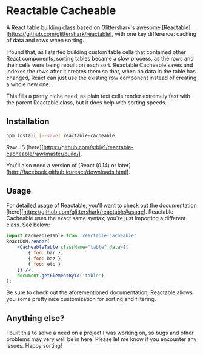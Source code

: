 # Reactable Cacheable

A React table building class based on Glittershark's awesome [Reactable][https://github.com/glittershark/reactable], with one key difference: caching of data and rows when sorting. 

I found that, as I started building custom table cells that contained other React components, sorting tables became a slow process, as the rows and their cells were being rebuilt on each sort. Reactable Cacheable saves and indexes the rows after it creates them so that, when no data in the table has changed, React can just use the existing row component instead of creating a whole new one.

This fills a pretty niche need, as plain text cells render extremely fast with the parent Reactable class, but it does help with sorting speeds. 

## Installation

```sh
npm install [--save] reactable-cacheable
```

Raw JS [here][https://github.com/stbly1/reactable-cacheable/raw/master/build/].

You'll also need a version of [React (0.14) or later][http://facebook.github.io/react/downloads.html].

## Usage

For detailed usage of Reactable, you'll want to check out the documentation [here][https://github.com/glittershark/reactable#usage]. Reactable Cacheable uses the exact same syntax; you're just importing a different class. See below:

```jsx
import CacheableTable from 'reactable-cacheable'
ReactDOM.render(
    <CacheableTable className="table" data={[
        { foo: bar },
        { foo: baz },
        { foo: etc },
    ]} />,
    document.getElementById('table')
);
```

Be sure to check out the aforementioned documentation; Reactable allows you some pretty nice customization for sorting and filtering. 

## Anything else?

I built this to solve a need on a project I was working on, so bugs and other problems may very well be in here. Please let me know if you encounter any issues. Happy sorting!